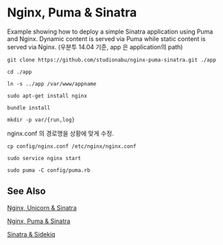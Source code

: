 Nginx, Puma & Sinatra
========================
Example showing how to deploy a simple Sinatra application using Puma and Nginx.
Dynamic content is served via Puma while static content is served via Nginx.
(우분투 14.04 기준, app 은 application의 path)

`git clone https://github.com/studionabu/nginx-puma-sinatra.git ./app`

`cd ./app`

`ln -s ../app /var/www/appname`

`sudo apt-get install nginx`

`bundle install`

`mkdir -p var/{run,log}`

nginx.conf 의 경로명을 상황에 맞게 수정.

`cp config/nginx.conf /etc/nginx/nginx.conf`

`sudo service nginx start`

`sudo puma -C config/puma.rb`

See Also
--------
[Nginx, Unicorn & Sinatra](https://github.com/p8952/nginx-unicorn-sinatra/tree/master)

[Nginx, Puma & Sinatra](https://github.com/p8952/nginx-puma-sinatra/tree/master)

[Sinatra & Sidekiq](https://github.com/p8952/sinatra-sidekiq/tree/master)
